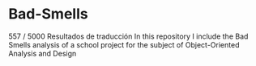 # Bad-Smells
557 / 5000 Resultados de traducción In this repository I include the Bad Smells analysis of a school project for the subject of Object-Oriented Analysis and Design
